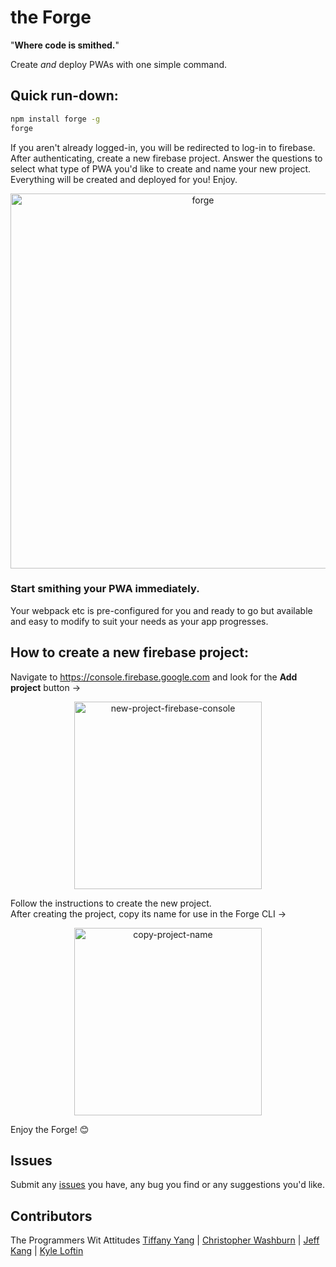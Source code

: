 # the Forge
"**Where code is smithed.**"

Create *and* deploy PWAs with one simple command.

## Quick run-down:
```sh
npm install forge -g
forge
```
If you aren't already logged-in, you will be redirected to log-in to firebase. After authenticating, create a new firebase project.
Answer the questions to select what type of PWA you'd like to create and name your new project.
Everything will be created and deployed for you! Enjoy.

<p align='center'>
<img src='https://media.giphy.com/media/1o1it23WX6yX85KOiB/giphy.gif' width='600' alt='forge'>
</p>

### Start smithing your PWA immediately.

Your webpack etc is pre-configured for you and ready to go but available and easy to modify to suit your needs as your app progresses.

## How to create a new firebase project:
Navigate to https://console.firebase.google.com and look for the **Add project** button ->
<p align='center'>
<img src='https://i.imgur.com/nox73zP.png' width='300' alt='new-project-firebase-console'>
</p>
Follow the instructions to create the new project.<br />
After creating the project, copy its name for use in the Forge CLI ->
<p align='center'>
<img src='https://media.giphy.com/media/2wWZiAVRgNC8JY2QHw/giphy.gif' width='300' alt='copy-project-name'>
</p>
Enjoy the Forge! 😊

## Issues
Submit any [issues](https://github.com/ProgrammersWitAttitudes/pwa_creator/issues) you have, any bug you find or any suggestions you'd like.

## Contributors
The Programmers Wit Attitudes
[Tiffany Yang](https://github.com/tyang1) | [Christopher Washburn](https://github.com/skchristopher) | [Jeff Kang](https://github.com/jkang215) | [Kyle Loftin](https://github.com/KALoftin)

